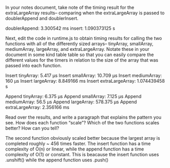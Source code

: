 In your notes document, take note of the timing result for the extraLargeArray results– comparing when the extraLargeArray is passed to doublerAppend and doublerInsert.

doublerAppend: 3.300542 ms
insert: 1.090373125 s

Next, edit the code in runtime.js to obtain timing results for calling the two functions with all of the differently sized arrays– tinyArray, smallArray, mediumArray, largeArray, and extraLargeArray. Notate these in your document in some kind table table so that you can easily compare the different values for the timers in relation to the size of the array that was passed into each function.

Insert tinyArray: 5.417 μs
Insert smallArray: 10.709 μs
Insert mediumArray: 160 μs
Insert largeArray: 8.849166 ms
Insert extraLargeArray: 1.074439458 s

Append tinyArray: 6.375 μs
Append smallArray: 7.125 μs
Append mediumArray: 56.5 μs
Append largeArray: 578.375 μs
Append extraLargeArray: 2.356166 ms

Read over the results, and write a paragraph that explains the pattern you see. How does each function “scale”? Which of the two functions scales better? How can you tell?

The second function obviously scaled better because the largest array is completed roughly ~ 456 times faster. The insert function has a time complexity of O(n) or linear, while the append function has a time complexity of O(1) or constant. This is beacause the insert function uses .unshift() while the append function uses .push() 